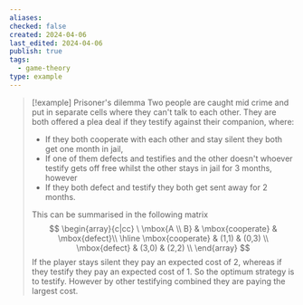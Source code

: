 ```yaml
---
aliases: 
checked: false
created: 2024-04-06
last_edited: 2024-04-06
publish: true
tags:
  - game-theory
type: example
---
```

>[!example] Prisoner's dilemma
> Two people are caught mid crime and put in separate cells where they can't talk to each other. They are both offered a plea deal if they testify against their companion, where:
> - If they both cooperate with each other and stay silent they both get one month in jail,
> - If one of them defects and testifies and the other doesn't whoever testify gets off free whilst the other stays in jail for 3 months, however
> - If they both defect and testify they both get sent away for 2 months.
> 
> This can be summarised in the following matrix
> $$
> \begin{array}{c|cc}
> \ \mbox{A \\ B} & \mbox{cooperate} & \mbox{defect}\\ \hline 
> \mbox{cooperate} & (1,1) & (0,3) \\
> \mbox{defect} & (3,0) & (2,2) \\
> \end{array}
> $$
> If the player stays silent they pay an expected cost of 2, whereas if they testify they pay an expected cost of 1. So the optimum strategy is to testify. However by other testifying combined they are paying the largest cost.
